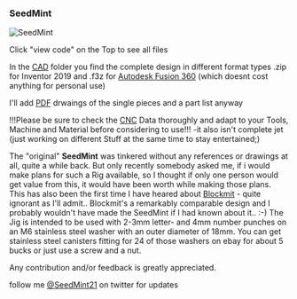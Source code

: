 ### SeedMint

![SeedMint](https://github.com/SeedMint/SeedMint/blob/main/PNG/short%20instuctions.png)

Click "view code" on the Top to see all files

In the [CAD](https://github.com/SeedMint/SeedMint/tree/main/CAD "Drawings and 3D Model") folder you find the complete design in different format types .zip for Inventor 2019 and .f3z for [Autodesk Fusion 360](https://www.autodesk.de/campaigns/education/fusion360?mktvar002=4246579%7CSEM%7C12339725657%7C117784167597%7Ckwd-11029869505&ef_id=CjwKCAjwzruGBhBAEiwAUqMR8F1lLQ7PN6ptK6VqJjig1oEHAGsIIn2FKxDVv-UDTMjYKzx_C850uhoC4mkQAvD_BwE:G:s&s_kwcid=AL!11172!3!517613592372!e!!g!!fusion%20360!12339725657!117784167597&gclid=CjwKCAjwzruGBhBAEiwAUqMR8F1lLQ7PN6ptK6VqJjig1oEHAGsIIn2FKxDVv-UDTMjYKzx_C850uhoC4mkQAvD_BwE "Autodesk Fusion 360") (which doesnt cost anything for personal use)

I'll add [PDF](https://github.com/SeedMint/SeedMint/tree/main/PDF) drwaings of the single pieces and a part list anyway

!!!Please be sure to check the [CNC](https://github.com/SeedMint/SeedMint/tree/main/CNC) Data thoroughly and adapt to your Tools, Machine and Material before considering to use!!!
-it also isn't complete jet (just working on different Stuff at the same time to stay entertained;)


The "original" **SeedMint** was tinkered without any references or drawings at all, quite a while back. 
But only recently somebody asked me, if i would make plans for such a Rig available,  so I thought if only one person would get value from this, it would have been worth while making those plans. This has also been the first time I have heared about [Blockmit](https://blockmit.com/english/guides/diy/make-cold-wallet-washers/ "blockmit.com") - quite ignorant as I'll admit..
Blockmit's a remarkably comparable design and I probably wouldn't have made the SeedMint if I had known about it.. :-)
The Jig is intended to be used with 2-3mm letter- and 4mm number punches on an M6 stainless steel washer with an outer diameter of 18mm.
You can get stainless steel canisters fitting for 24 of those washers on ebay for about 5 bucks or just use a screw and a nut.

Any contribution and/or feedback is greatly appreciated.

follow me [@SeedMint21](https://twitter.com/SeedMint21) on twitter for updates 
<!--
**SeedMint/SeedMint** is a ✨ _special_ ✨ repository because its `README.md` (this file) appears on your GitHub profile.

Here are some ideas to get you started:

- 🔭 I’m currently working on ...
- 🌱 I’m currently learning ...
- 👯 I’m looking to collaborate on ...
- 🤔 I’m looking for help with ...
- 💬 Ask me about ...
- 📫 How to reach me: ...
- 😄 Pronouns: ...
- ⚡ Fun fact: ...
-->
